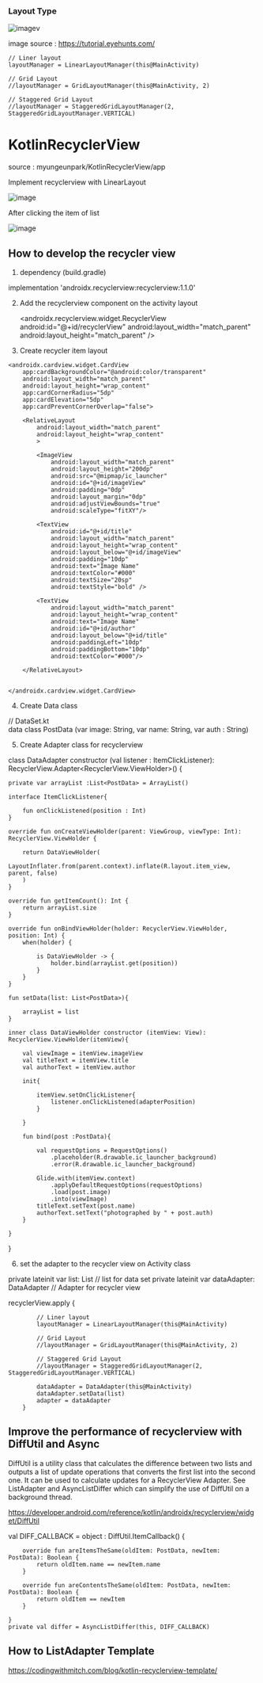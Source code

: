 ### Layout Type

![image](https://user-images.githubusercontent.com/53125879/74468394-9c4e9500-4e4f-11ea-873b-a9435cfa3c2b.png)v

image source : https://tutorial.eyehunts.com/


    // Liner layout 
    layoutManager = LinearLayoutManager(this@MainActivity)

    // Grid Layout
    //layoutManager = GridLayoutManager(this@MainActivity, 2)

    // Staggered Grid Layout
    //layoutManager = StaggeredGridLayoutManager(2, StaggeredGridLayoutManager.VERTICAL)
    


# KotlinRecyclerView

source : myungeunpark/KotlinRecyclerView/app

Implement recyclerview with LinearLayout 


![image](https://user-images.githubusercontent.com/53125879/74289570-47dad680-4ce4-11ea-99e2-1bf042be12a8.png)


After clicking the item of list


![image](https://user-images.githubusercontent.com/53125879/74289608-693bc280-4ce4-11ea-9354-4180ae8794ae.png)



## How to develop the recycler view 

 1. dependency (build.gradle)
 
  implementation 'androidx.recyclerview:recyclerview:1.1.0'
  
  
 2. Add the recyclerview component on the activity layout 
 
     <androidx.recyclerview.widget.RecyclerView
        android:id="@+id/recyclerView"
        android:layout_width="match_parent"
        android:layout_height="match_parent" />
        
        
 3. Create recycler item layout     
  
  
  <?xml version="1.0" encoding="utf-8"?>
<RelativeLayout xmlns:android="http://schemas.android.com/apk/res/android"
    xmlns:app="http://schemas.android.com/apk/res-auto"
    android:layout_width="match_parent"
    android:layout_height="wrap_content"
    android:padding="10dp">


    <androidx.cardview.widget.CardView
        app:cardBackgroundColor="@android:color/transparent"
        android:layout_width="match_parent"
        android:layout_height="wrap_content"
        app:cardCornerRadius="5dp"
        app:cardElevation="5dp"
        app:cardPreventCornerOverlap="false">

        <RelativeLayout
            android:layout_width="match_parent"
            android:layout_height="wrap_content"
            >

            <ImageView
                android:layout_width="match_parent"
                android:layout_height="200dp"
                android:src="@mipmap/ic_launcher"
                android:id="@+id/imageView"
                android:padding="0dp"
                android:layout_margin="0dp"
                android:adjustViewBounds="true"
                android:scaleType="fitXY"/>

            <TextView
                android:id="@+id/title"
                android:layout_width="match_parent"
                android:layout_height="wrap_content"
                android:layout_below="@+id/imageView"
                android:padding="10dp"
                android:text="Image Name"
                android:textColor="#000"
                android:textSize="20sp"
                android:textStyle="bold" />

            <TextView
                android:layout_width="match_parent"
                android:layout_height="wrap_content"
                android:text="Image Name"
                android:id="@+id/author"
                android:layout_below="@+id/title"
                android:paddingLeft="10dp"
                android:paddingBottom="10dp"
                android:textColor="#000"/>

        </RelativeLayout>


    </androidx.cardview.widget.CardView>


</RelativeLayout>

  
  
4. Create Data class 
  
  // DataSet.kt  
  data class PostData (var image: String, var name: String, var auth : String)
  
  
5. Create Adapter class for recyclerview
  
  
class DataAdapter constructor  (val listener : ItemClickListener): RecyclerView.Adapter<RecyclerView.ViewHolder>() {

    private var arrayList :List<PostData> = ArrayList()

    interface ItemClickListener{
    
        fun onClickListened(position : Int)
    }

    override fun onCreateViewHolder(parent: ViewGroup, viewType: Int): RecyclerView.ViewHolder {

        return DataViewHolder(
            LayoutInflater.from(parent.context).inflate(R.layout.item_view, parent, false)
        )
    }

    override fun getItemCount(): Int {
        return arrayList.size
    }

    override fun onBindViewHolder(holder: RecyclerView.ViewHolder, position: Int) {
        when(holder) {

            is DataViewHolder -> {
                holder.bind(arrayList.get(position))
            }
        }
    }

    fun setData(list: List<PostData>){

        arrayList = list
    }

    inner class DataViewHolder constructor (itemView: View): RecyclerView.ViewHolder(itemView){

        val viewImage = itemView.imageView
        val titleText = itemView.title
        val authorText = itemView.author

        init{

            itemView.setOnClickListener{
                listener.onClickListened(adapterPosition)
            }

        }

        fun bind(post :PostData){

            val requestOptions = RequestOptions()
                .placeholder(R.drawable.ic_launcher_background)
                .error(R.drawable.ic_launcher_background)

            Glide.with(itemView.context)
                .applyDefaultRequestOptions(requestOptions)
                .load(post.image)
                .into(viewImage)
            titleText.setText(post.name)
            authorText.setText("photographed by " + post.auth)
        }

    }
}


6. set the adapter to the recycler view on Activity class 


private lateinit var list: List<PostData>       // list for data set
private lateinit  var dataAdapter: DataAdapter  // Adapter for recycler view

recyclerView.apply {

            // Liner layout
            layoutManager = LinearLayoutManager(this@MainActivity)

            // Grid Layout
            //layoutManager = GridLayoutManager(this@MainActivity, 2)

            // Staggered Grid Layout
            //layoutManager = StaggeredGridLayoutManager(2, StaggeredGridLayoutManager.VERTICAL)

            dataAdapter = DataAdapter(this@MainActivity)
            dataAdapter.setData(list)
            adapter = dataAdapter
        }


## Improve the performance of recyclerview with DiffUtil and Async

DiffUtil is a utility class that calculates the difference between two lists and outputs a list of update operations that converts the first list into the second one. 
It can be used to calculate updates for a RecyclerView Adapter. See ListAdapter and AsyncListDiffer which can simplify the use of DiffUtil on a background thread.

https://developer.android.com/reference/kotlin/androidx/recyclerview/widget/DiffUtil


 val DIFF_CALLBACK = object : DiffUtil.ItemCallback<PostData>() {


        override fun areItemsTheSame(oldItem: PostData, newItem: PostData): Boolean {
            return oldItem.name == newItem.name
        }

        override fun areContentsTheSame(oldItem: PostData, newItem: PostData): Boolean {
            return oldItem == newItem
        }

    }
    private val differ = AsyncListDiffer(this, DIFF_CALLBACK)


## How to ListAdapter Template 

https://codingwithmitch.com/blog/kotlin-recyclerview-template/




